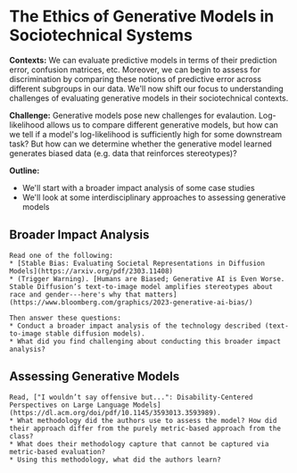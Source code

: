 # The Ethics of Generative Models in Sociotechnical Systems


**Contexts:** We can evaluate predictive models in terms of their prediction error, confusion matrices, etc. Moreover, we can begin to assess for discrimination by comparing these notions of predictive error across different subgroups in our data. We'll now shift our focus to understanding challenges of evaluating generative models in their sociotechnical contexts.

**Challenge:** Generative models pose new challenges for evalaution. Log-likelihood allows us to compare different generative models, but how can we tell if a model's log-likelihood is sufficiently high for some downstream task? But how can we determine whether the generative model learned generates biased data (e.g. data that reinforces stereotypes)? 

**Outline:** 
* We'll start with a broader impact analysis of some case studies
* We'll look at some interdisciplinary approaches to assessing generative models


## Broader Impact Analysis

````{admonition} Exercise: Conduct a Broader Impact Analysis
Read one of the following:
* [Stable Bias: Evaluating Societal Representations in Diffusion Models](https://arxiv.org/pdf/2303.11408)
* (Trigger Warning). [Humans are Biased; Generative AI is Even Worse. Stable Diffusion’s text-to-image model amplifies stereotypes about race and gender---here's why that matters](https://www.bloomberg.com/graphics/2023-generative-ai-bias/)

Then answer these questions:
* Conduct a broader impact analysis of the technology described (text-to-image stable diffusion models).
* What did you find challenging about conducting this broader impact analysis?
````

## Assessing Generative Models

````{admonition} Exercise: Qualitative Approaches to Evaluating Generative AI
Read, ["I wouldn’t say offensive but...": Disability-Centered Perspectives on Large Language Models](https://dl.acm.org/doi/pdf/10.1145/3593013.3593989).
* What methodology did the authors use to assess the model? How did their approach differ from the purely metric-based approach from the class?
* What does their methodology capture that cannot be captured via metric-based evaluation?
* Using this methodology, what did the authors learn?
````


